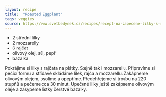 ```yaml
---
layout: recipe
title:  "Roasted Eggplant"
tags: veggies
source: https://www.svetbedynek.cz/recipes/recept-na-zapecene-lilky-s-rajcaty
---
```

* 2 střední lilky
* 2 mozzarelly
* 6 rajčat
* olivový olej, sůl, pepř
* bazalka

Pokrájíme si lilky a rajčata na plátky. Stejně tak i mozzarellu.  Připravíme si pečící formu a střídavě skládáme lilek, rajča a mozzarellu. Zakápneme olivovým olejem, osolíme a opepříme. Předehřejeme si troubu na 220 stupňů a pečeme cca 30 minut.  Upečené lilky ještě zakápneme olivovým oleje a zasypeme lístky čerstvé bazalky.
